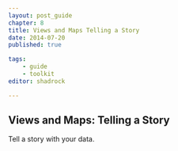 ```yaml
---
layout: post_guide
chapter: 8
title: Views and Maps Telling a Story
date: 2014-07-20
published: true

tags:
	- guide
	- toolkit
editor: shadrock

---
```


## Views and Maps: Telling a Story
Tell a story with your data.


